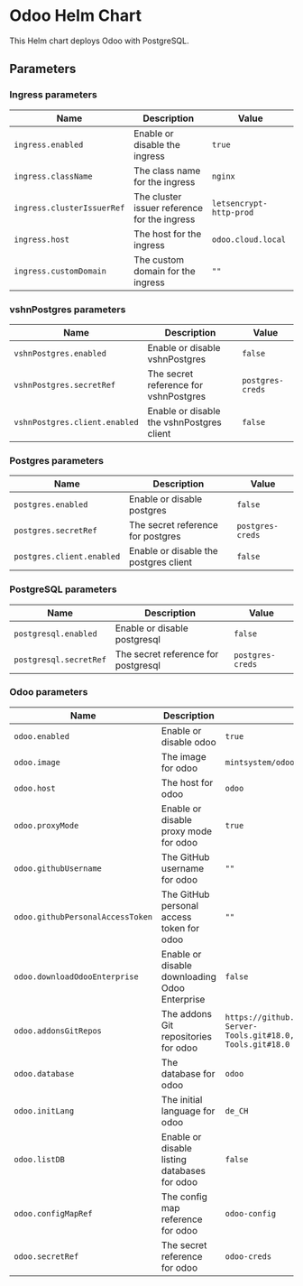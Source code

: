 # Odoo Helm Chart

This Helm chart deploys Odoo with PostgreSQL.

## Parameters

### Ingress parameters

| Name                       | Description                                  | Value                   |
| -------------------------- | -------------------------------------------- | ----------------------- |
| `ingress.enabled`          | Enable or disable the ingress                | `true`                  |
| `ingress.className`        | The class name for the ingress               | `nginx`                 |
| `ingress.clusterIssuerRef` | The cluster issuer reference for the ingress | `letsencrypt-http-prod` |
| `ingress.host`             | The host for the ingress                     | `odoo.cloud.local`      |
| `ingress.customDomain`     | The custom domain for the ingress            | `""`                    |

### vshnPostgres parameters

| Name                          | Description                               | Value            |
| ----------------------------- | ----------------------------------------- | ---------------- |
| `vshnPostgres.enabled`        | Enable or disable vshnPostgres            | `false`          |
| `vshnPostgres.secretRef`      | The secret reference for vshnPostgres     | `postgres-creds` |
| `vshnPostgres.client.enabled` | Enable or disable the vshnPostgres client | `false`          |

### Postgres parameters

| Name                      | Description                           | Value            |
| ------------------------- | ------------------------------------- | ---------------- |
| `postgres.enabled`        | Enable or disable postgres            | `false`          |
| `postgres.secretRef`      | The secret reference for postgres     | `postgres-creds` |
| `postgres.client.enabled` | Enable or disable the postgres client | `false`          |

### PostgreSQL parameters

| Name                   | Description                         | Value            |
| ---------------------- | ----------------------------------- | ---------------- |
| `postgresql.enabled`   | Enable or disable postgresql        | `false`          |
| `postgresql.secretRef` | The secret reference for postgresql | `postgres-creds` |

### Odoo parameters

| Name                             | Description                                   | Value                                                                                                         |
| -------------------------------- | --------------------------------------------- | ------------------------------------------------------------------------------------------------------------- |
| `odoo.enabled`                   | Enable or disable odoo                        | `true`                                                                                                        |
| `odoo.image`                     | The image for odoo                            | `mintsystem/odoo:18.0.20250725`                                                                               |
| `odoo.host`                      | The host for odoo                             | `odoo`                                                                                                        |
| `odoo.proxyMode`                 | Enable or disable proxy mode for odoo         | `true`                                                                                                        |
| `odoo.githubUsername`            | The GitHub username for odoo                  | `""`                                                                                                          |
| `odoo.githubPersonalAccessToken` | The GitHub personal access token for odoo     | `""`                                                                                                          |
| `odoo.downloadOdooEnterprise`    | Enable or disable downloading Odoo Enterprise | `false`                                                                                                       |
| `odoo.addonsGitRepos`            | The addons Git repositories for odoo          | `https://github.com/Mint-System/Odoo-Apps-Server-Tools.git#18.0,https://github.com/OCA/Server-Tools.git#18.0` |
| `odoo.database`                  | The database for odoo                         | `odoo`                                                                                                        |
| `odoo.initLang`                  | The initial language for odoo                 | `de_CH`                                                                                                       |
| `odoo.listDB`                    | Enable or disable listing databases for odoo  | `false`                                                                                                       |
| `odoo.configMapRef`              | The config map reference for odoo             | `odoo-config`                                                                                                 |
| `odoo.secretRef`                 | The secret reference for odoo                 | `odoo-creds`                                                                                                  |
